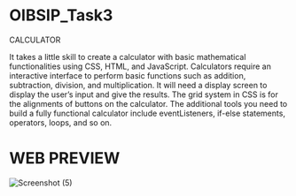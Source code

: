 # OIBSIP_Task3
CALCULATOR

It takes a little skill to create a calculator with basic mathematical functionalities using CSS, HTML, and JavaScript. Calculators require an interactive interface to perform basic functions such as addition, subtraction, division, and multiplication. It will need a  display screen to display the user’s input and give the results. The grid system in CSS is for the alignments of buttons on the calculator. The additional tools you need to build a fully functional calculator include eventListeners, if-else statements, operators, loops, and so on. 

# WEB PREVIEW
![Screenshot (5)](https://user-images.githubusercontent.com/115220300/204333149-6a4ff7ec-c005-47d0-a430-d23edbb3f153.png)







